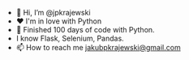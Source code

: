 - 👋 Hi, I’m @jpkrajewski
- ❤️ I'm in love with Python
- 🌱 Finished 100 days of code with Python.
- I know Flask, Selenium, Pandas.
- 📫 How to reach me jakubpkrajewski@gmail.com

<!---
jpkrajewski/jpkrajewski is a ✨ special ✨ repository because its `README.md` (this file) appears on your GitHub profile.
You can click the Preview link to take a look at your changes.
--->
